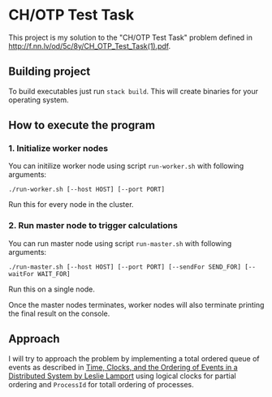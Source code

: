 # CH/OTP Test Task

This project is my solution to the "CH/OTP Test Task" problem defined in http://f.nn.lv/od/5c/8y/CH_OTP_Test_Task(1).pdf.

## Building project

To build executables just run `stack build`. This will create binaries for your operating system.

## How to execute the program

### 1. Initialize worker nodes 

You can initilize worker node using script `run-worker.sh` with following arguments:

```
./run-worker.sh [--host HOST] [--port PORT]
```

Run this for every node in the cluster.

### 2. Run master node to trigger calculations

You can run master node using script `run-master.sh` with following arguments:

```
./run-master.sh [--host HOST] [--port PORT] [--sendFor SEND_FOR] [--waitFor WAIT_FOR]
```

Run this on a single node. 

Once the master nodes terminates, worker nodes will also terminate printing the final result on the console.


## Approach

I will try to approach the problem by implementing a total ordered queue of events as described in [Time, Clocks, and the Ordering of Events in a Distributed System by Leslie Lamport](https://amturing.acm.org/p558-lamport.pdf) using logical clocks for partial ordering and `ProcessId` for totall ordering of processes.
